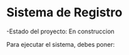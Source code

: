 <h1>Sistema de Registro</h1>

-Estado del proyecto: En construccion

Para ejecutar el sistema, debes poner:

